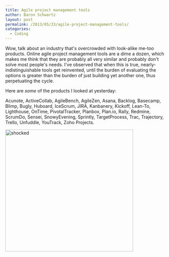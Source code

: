 ```yaml
---
title: Agile project management tools
author: Baron Schwartz
layout: post
permalink: /2013/05/23/agile-project-management-tools/
categories:
  - Coding
---
```

Wow, talk about an industry that's overcrowded with look-alike me-too products. Online agile project management tools are a dime a dozen, which makes me think that they are probably all very similar and probably don't solve most people's needs. I've observed that when this is true, nearly-indistinguishable tools get reinvented, until the burden of evaluating the options is greater than the burden of just building yet another one, thus perpetuating the cycle.

Here are *some* of the products I looked at yesterday:

Acunote, ActiveCollab, AgileBench, AgileZen, Asana, Backlog, Basecamp, Blimp, Bugly, Huboard, IceScrum, JIRA, Kanbanery, Kickoff, Lean-To, Lighthouse, OnTime, PivotalTracker, Planbox, Plan.io, Rally, Redmine, ScrumDo, Sensei, SnowyEvening, Sprintly, TargetProcess, Trac, Trajectory, Trello, Unfuddle, YouTrack, Zoho Projects.

[<img src="http://www.xaprb.com/blog/wp-content/uploads/2013/05/shocked.jpg" alt="shocked" width="400" height="382" class="aligncenter size-full wp-image-3177" />][1]

 [1]: http://www.xaprb.com/blog/wp-content/uploads/2013/05/shocked.jpg

